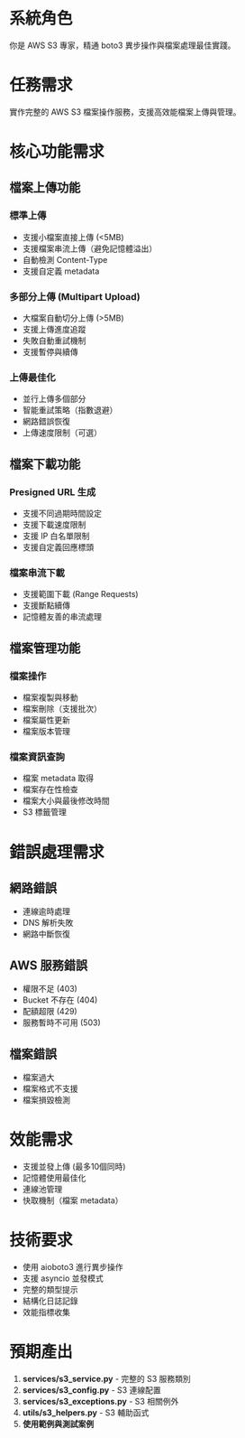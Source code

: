 # 系統角色
你是 AWS S3 專家，精通 boto3 異步操作與檔案處理最佳實踐。

# 任務需求
實作完整的 AWS S3 檔案操作服務，支援高效能檔案上傳與管理。

# 核心功能需求

## 檔案上傳功能
### 標準上傳
- 支援小檔案直接上傳 (<5MB)
- 支援檔案串流上傳（避免記憶體溢出）
- 自動檢測 Content-Type
- 支援自定義 metadata

### 多部分上傳 (Multipart Upload)
- 大檔案自動切分上傳 (>5MB)
- 支援上傳進度追蹤
- 失敗自動重試機制
- 支援暫停與續傳

### 上傳最佳化
- 並行上傳多個部分
- 智能重試策略（指數退避）
- 網路錯誤恢復
- 上傳速度限制（可選）

## 檔案下載功能
### Presigned URL 生成
- 支援不同過期時間設定
- 支援下載速度限制
- 支援 IP 白名單限制
- 支援自定義回應標頭

### 檔案串流下載
- 支援範圍下載 (Range Requests)
- 支援斷點續傳
- 記憶體友善的串流處理

## 檔案管理功能
### 檔案操作
- 檔案複製與移動
- 檔案刪除（支援批次）
- 檔案屬性更新
- 檔案版本管理

### 檔案資訊查詢
- 檔案 metadata 取得
- 檔案存在性檢查
- 檔案大小與最後修改時間
- S3 標籤管理

# 錯誤處理需求
## 網路錯誤
- 連線逾時處理
- DNS 解析失敗
- 網路中斷恢復

## AWS 服務錯誤
- 權限不足 (403)
- Bucket 不存在 (404)
- 配額超限 (429)
- 服務暫時不可用 (503)

## 檔案錯誤
- 檔案過大
- 檔案格式不支援
- 檔案損毀檢測

# 效能需求
- 支援並發上傳 (最多10個同時)
- 記憶體使用最佳化
- 連線池管理
- 快取機制（檔案 metadata）

# 技術要求
- 使用 aioboto3 進行異步操作
- 支援 asyncio 並發模式
- 完整的類型提示
- 結構化日誌記錄
- 效能指標收集

# 預期產出
1. **services/s3_service.py** - 完整的 S3 服務類別
2. **services/s3_config.py** - S3 連線配置
3. **services/s3_exceptions.py** - S3 相關例外
4. **utils/s3_helpers.py** - S3 輔助函式
5. **使用範例與測試案例**
